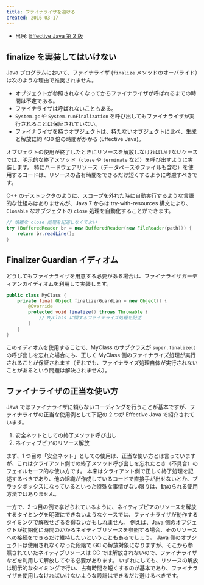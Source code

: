 ```yaml
---
title: ファイナライザを避ける
created: 2016-03-17
---
```


* 出展: <a href="http://hb.afl.rakuten.co.jp/hgc/144180a1.9ac213ee.144180a2.e4d0f394/?pc=http%3a%2f%2fitem.rakuten.co.jp%2fbook%2f12699391%2f%3fscid%3daf_link_txt&amp;m=http%3a%2f%2fm.rakuten.co.jp%2fbook%2fi%2f16859484%2f" target="_blank">Effective Java 第 2 版</a>


finalize を実装してはいけない
----

Java プログラムにおいて、ファイナライザ (`finalize` メソッドのオーバライド）は次のような理由で推奨されません。

- オブジェクトが参照されなくなってからファイナライザが呼ばれるまでの時間は不定である。
- ファイナライザは呼ばれないこともある。
- `System.gc` や `System.runFinalization` を呼び出してもファイナライザが実行されることは保証されていない。
- ファイナライザを持つオブジェクトは、持たないオブジェクトに比べ、生成と解放に約 430 倍の時間がかかる (Effective Java)。

オブジェクトの使用が終了したときにリソースを解放しなければいけないケースでは、明示的な終了メソッド（`close` や `terminate` など）を呼び出すように実装します。
特にハードウェアリソース（データベースやファイルも含む）を使用するコードは、リソースの占有時間をできるだけ短くするように考慮すべきです。

C++ のデストラクタのように、スコープを外れた時に自動実行するような言語的な仕組みはありませんが、Java 7 からは try-with-resources 構文により、`Closable` なオブジェクトの `close` 処理を自動化することができます。

```java
// 煩雑な close 処理を記述しなくてよい
try (BufferedReader br = new BufferedReader(new FileReader(path))) {
    return br.readLine();
}
```


Finalizer Guardian イディオム
----

どうしてもファイナライザを用意する必要がある場合は、ファイナライザガーディアンのイディオムを利用して実装します。

```java
public class MyClass {
    private final Object finalizerGuardian = new Object() {
        @Override
        protected void finalize() throws Throwable {
            // MyClass に関するファイナライズ処理を記述
        }
    }
}
```

このイディオムを使用することで、MyClass のサブクラスが `super.finalize()` の呼び出しを忘れた場合にも、正しく MyClass 側のファイナライズ処理が実行されることが保証されます（それでも、ファイナライズ処理自体が実行されないことがあるという問題は解決されません）。


ファイナライザの正当な使い方
----

Java ではファイナライザに頼らないコーディングを行うことが基本ですが、ファイナライザの正当な使用例として下記の 2 つが Effective Java で紹介されています。

1. 安全ネットとしての終了メソッド呼び出し
2. ネイティブピアのリソース解放

まず、1 つ目の「安全ネット」としての使用は、正当な使い方とは言っていますが、これはクライアント側での終了メソッド呼び出しを忘れたとき（不具合）のフェイルセーフ的な使い方です。
本来はクライアント側で正しく終了処理を記述するべきであり、他の組織が作成しているコードで直接手が出せないとか、ブラックボックスになっているといった特殊な事情がない限りは、勧められる使用方法ではありません。

一方で、2 つ目の例で挙げられているように、ネイティブピアのリソースを解放するタイミングを明確にできないようなケースでは、ファイナライザが動作するタイミングで解放せざるを得ないかもしれません。
例えば、Java 側のオブジェクトが初期化に時間のかかるネイティブリソースを参照する場合、そのリソースへの接続をできるだけ維持したいということもあるでしょう。
Java 側のオブジェクトは使用されなくなった段階で GC の解放対象になりますが、そこから参照されていたネイティブリソースは GC では解放されないので、ファイナライザなどを利用して解放してやる必要があります。
いずれにしても、リソースの解放は明示的なタイミングで行い、占有時間を短くするのが基本であり、ファイナライザを使用しなければいけないような設計はできるだけ避けるべきです。

